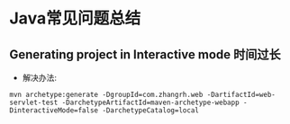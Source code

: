 # Java常见问题总结

## Generating project in Interactive mode 时间过长

* 解决办法:

```shell
mvn archetype:generate -DgroupId=com.zhangrh.web -DartifactId=web-servlet-test -DarchetypeArtifactId=maven-archetype-webapp -DinteractiveMode=false -DarchetypeCatalog=local
```
